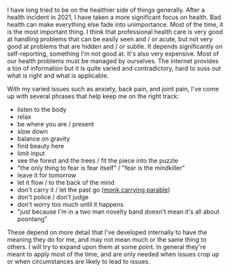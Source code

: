 I have long tried to be on the healthier side of things generally.  After a health incident in 2021, I have taken a more significant focus on health.  Bad health can make everything else fade into unimportance.  Most of the time, it is the most important thing.  I think that professional health care is very good at handling problems that can be easily seen and / or acute, but not very good at problems that are hidden and / or subtle.  It depends significantly on self-reporting, something I'm not good at.  It's also very expensive.  Most of our health problems must be managed by ourselves.  The internet provides a ton of information but it is quite varied and contradictory, hard to suss out what is right and what is applicable.

With my varied issues such as anxiety, back pain, and joint pain, I've come up with several phrases that help keep me on the right track:

- listen to the body
- relax
- be where you are / present
- slow down
- balance on gravity
- find beauty here
- limit input
- see the forest and the trees / fit the piece into the puzzle
- "the only thing to fear is fear itself" / "fear is the mindkiller"
- leave it for tomorrow
- let it flow / to the back of the mind
- don't carry it / let the past go ([monk carrying parable](https://asivanayoga.com/blogs/parables/the-two-monks-and-a-woman-at-the-river))
- don't police / don't judge
- don't worry too much until it happens
- "just because I'm in a two man novelty band doesn't mean it's all about poontang"

These depend on more detail that I've developed internally to have the meaning they do for me, and may not mean much or the same thing to others.  I will try to expand upon them at some point.  In general they're meant to apply most of the time, and are only needed when issues crop up or when circumstances are likely to lead to issues.
